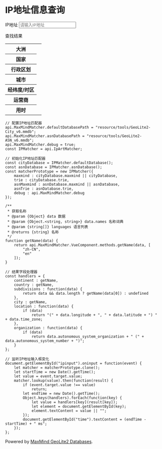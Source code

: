 # IP地址信息查询

<div class="mb-3">
	<label for="ipinput" class="form-label">IP地址</label>
	<input id="ipinput" class="form-control" placeholder="请输入IP地址"></input>
</div>

<label for="ipoutput" class="form-label">查找结果</label>
<table id="ipoutput" class="table table-striped">
	<tbody>
		<tr>
			<th>大洲</th>
			<td id="continent"></td>
		</tr>
		<tr>
			<th>国家</th>
			<td id="country"></td>
		</tr>
		<tr>
			<th>行政区划</th>
			<td id="subdivisions"></td>
		</tr>
		<tr>
			<th>城市</th>
			<td id="city"></td>
		</tr>
		<tr>
			<th>经纬度/时区</th>
			<td id="location"></td>
		</tr>
		<tr>
			<th>运营商</th>
			<td id="organization"></td>
		</tr>
		<tr>
			<th>用时</th>
			<td id="time"></td>
		</tr>
	</tbody>
</table>

```script
// 配置IP地址匹配器
api.MaxMindMatcher.defaultDatabasePath = "resource/tools/GeoLite2-City_v6.mmdb";
api.MaxMindMatcher.asnDatabasePath = "resource/tools/GeoLite2-ASN_v6.mmdb";
api.MaxMindMatcher.debug = true;
const IPMatcher = api.IpArtMatcher;

// 初始化IP地址匹配器
const cityDatabase = IPMatcher.defaultDatabase();
const asnDatabase = IPMatcher.asnDatabase();
const matcherPrototype = new IPMatcher({
	maxmind : cityDatabase.maxmind || cityDatabase,
	trie : cityDatabase.trie,
	asnMaxmind : asnDatabase.maxmind || asnDatabase,
	asnTrie : asnDatabase.trie,
	debug : api.MaxMindMatcher.debug
});

/**
 * 获取名称
 * @param {Object} data 数据
 * @param {Object.<string, string>} data.names 名称词典
 * @param {string[]} languages 语言列表
 * @returns {string} 名称
 */
function getName(data) {
	return api.MaxMindMatcher.VueComponent.methods.getName(data, [
		"zh-CN",
		"en"
	]);
}

// 结果字段处理器
const handlers = {
	continent : getName,
	country : getName,
	subdivisions : function(data) {
		return data && data.length ? getName(data[0]) : undefined
	},
	city : getName,
	location : function(data) {
		if (data)
			return "(" + data.longitude + ", " + data.latitude + ") " + data.time_zone;
	},
	organization : function(data) {
		if (data)
			return data.autonomous_system_organization + " (" + data.autonomous_system_number + ")";
	}
};

// 监听IP地址输入框变化
document.getElementById("ipinput").oninput = function(event) {
	let matcher = matcherPrototype.clone();
	let startTime = new Date().getTime();
	let value = event.target.value;
	matcher.lookup(value).then(function(result) {
		if (event.target.value !== value)
			return;
		let endTime = new Date().getTime();
		Object.keys(handlers).forEach(function(key) {
			let value = handlers[key](result[key]);
			let element = document.getElementById(key);
			element.textContent = value || "";
		});
		document.getElementById("time").textContent = (endTime - startTime) + " ms";
	});
};
```

Powered by [MaxMind GeoLite2 Databases](https://www.maxmind.com/en/geoip-databases).
